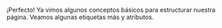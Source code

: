 ¡Perfecto! Ya vimos algunos conceptos básicos para estructurar nuestra página. Veamos algunas etiquetas más y atributos.